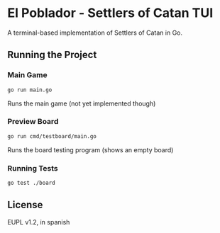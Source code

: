 # El Poblador - Settlers of Catan TUI

A terminal-based implementation of Settlers of Catan in Go.


## Running the Project

### Main Game

```bash
go run main.go
```

Runs the main game (not yet implemented though)

### Preview Board
```bash
go run cmd/testboard/main.go
```
Runs the board testing program (shows an empty board)

### Running Tests
```bash
go test ./board
```

## License

EUPL v1.2, in spanish